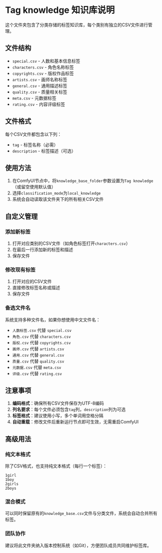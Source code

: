 # Tag knowledge 知识库说明

这个文件夹包含了分类存储的标签知识库，每个类别有独立的CSV文件进行管理。

## 文件结构

- `special.csv` - 人数和基本信息标签
- `characters.csv` - 角色名称标签
- `copyrights.csv` - 版权作品标签
- `artists.csv` - 画师名称标签
- `general.csv` - 通用描述标签
- `quality.csv` - 质量相关标签
- `meta.csv` - 元数据标签
- `rating.csv` - 内容评级标签

## 文件格式

每个CSV文件都包含以下列：
- `tag` - 标签名称（必需）
- `description` - 标签描述（可选）

## 使用方法

1. 在ComfyUI节点中，将`knowledge_base_folder`参数设置为`Tag knowledge`（或留空使用默认值）
2. 选择`classification_mode`为`local_knowledge`
3. 系统会自动读取该文件夹下的所有相关CSV文件

## 自定义管理

### 添加新标签
1. 打开对应类别的CSV文件（如角色标签打开`characters.csv`）
2. 在最后一行添加新的标签和描述
3. 保存文件

### 修改现有标签
1. 打开对应的CSV文件
2. 直接修改标签名称或描述
3. 保存文件

### 备选文件名
系统支持多种文件名，如果你想使用中文文件名：
- `人数标签.csv` 代替 `special.csv`
- `角色.csv` 代替 `characters.csv`
- `版权.csv` 代替 `copyrights.csv`
- `画师.csv` 代替 `artists.csv`
- `通用.csv` 代替 `general.csv`
- `质量.csv` 代替 `quality.csv`
- `元数据.csv` 代替 `meta.csv`
- `评级.csv` 代替 `rating.csv`

## 注意事项

1. **编码格式**：确保所有CSV文件保存为UTF-8编码
2. **列名要求**：每个文件必须包含`tag`列，`description`列为可选
3. **标签格式**：建议使用小写，多个单词用空格分隔
4. **自动重载**：修改文件后重新运行节点即可生效，无需重启ComfyUI

## 高级用法

### 纯文本格式
除了CSV格式，也支持纯文本格式（每行一个标签）：
```
1girl
1boy
2girls
2boys
```

### 混合模式
可以同时保留原有的`knowledge_base.csv`文件与分类文件，系统会自动合并所有标签。

### 团队协作
建议将此文件夹纳入版本控制系统（如Git），方便团队成员共同维护标签库。